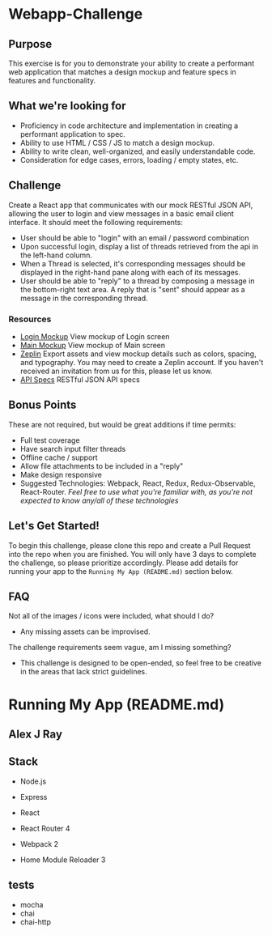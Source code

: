# Webapp-Challenge

## Purpose

This exercise is for you to demonstrate your ability to create a performant web application that matches a design mockup and feature specs in features and functionality.

## What we're looking for

* Proficiency in code architecture and implementation in creating a performant application to spec.
* Ability to use HTML / CSS / JS to match a design mockup.
* Ability to write clean, well-organized, and easily understandable code.
* Consideration for edge cases, errors, loading / empty states, etc.

## Challenge

Create a React app that communicates with our mock RESTful JSON API, allowing the user to login and view messages in a basic email client interface. It should meet the following requirements:

* User should be able to "login" with an email / password combination
* Upon successful login, display a list of threads retrieved from the api in the left-hand column.
* When a Thread is selected, it's corresponding messages should be displayed in the right-hand pane along with each of its messages.
* User should be able to "reply" to a thread by composing a message in the bottom-right text area. A reply that is "sent" should appear as a message in the corresponding thread.

### Resources
- [Login Mockup](/Login.png) View mockup of Login screen
- [Main Mockup](/Main.png) View mockup of Main screen
- [Zeplin](https://zpl.io/Z1VIEEs) Export assets and view mockup details such as colors, spacing, and typography. You may need to create a Zeplin account. If you haven't received an invitation from us for this, please let us know.
- [API Specs](/api.md) RESTful JSON API specs

## Bonus Points

These are not required, but would be great additions if time permits:

* Full test coverage
* Have search input filter threads
* Offline cache / support
* Allow file attachments to be included in a "reply"
* Make design responsive
* Suggested Technologies: Webpack, React, Redux, Redux-Observable, React-Router. *Feel free to use what you're familiar with, as you're not expected to know any/all of these technologies*

## Let's Get Started!

To begin this challenge, please clone this repo and create a Pull Request into the repo when you are finished. You will only have 3 days to complete the challenge, so please prioritize accordingly. Please add details for running your app to the `Running My App (README.md)` section below.

## FAQ

Not all of the images / icons were included, what should I do?
* Any missing assets can be improvised.

The challenge requirements seem vague, am I missing something?
* This challenge is designed to be open-ended, so feel free to be creative in the areas that lack strict guidelines.

# Running My App (README.md)

## Alex J Ray

## Stack
- Node.js
- Express

- React
- React Router 4

- Webpack 2
- Home Module Reloader 3

## tests

- mocha
- chai
- chai-http
